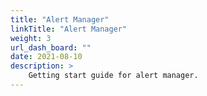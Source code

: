 ```yaml
---
title: "Alert Manager"
linkTitle: "Alert Manager"
weight: 3
url_dash_board: ""
date: 2021-08-10
description: >
    Getting start guide for alert manager.
---
```


